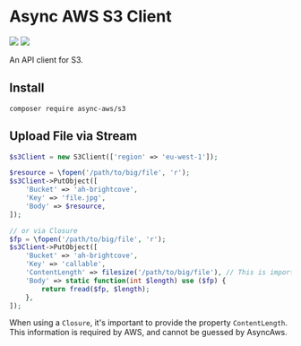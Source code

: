 # Async AWS S3 Client

![](https://github.com/async-aws/s3/workflows/Tests/badge.svg?branch=master)
![](https://github.com/async-aws/s3/workflows/BC%20Check/badge.svg?branch=master)

An API client for S3.

## Install

```cli
composer require async-aws/s3
```

## Upload File via Stream

```php
$s3Client = new S3Client(['region' => 'eu-west-1']);

$resource = \fopen('/path/to/big/file', 'r');
$s3Client->PutObject([
    'Bucket' => 'ah-brightcove',
    'Key' => 'file.jpg',
    'Body' => $resource,
]);

// or via Closure
$fp = \fopen('/path/to/big/file', 'r');
$s3Client->PutObject([
    'Bucket' => 'ah-brightcove',
    'Key' => 'callable',
    'ContentLength' => filesize('/path/to/big/file'), // This is important
    'Body' => static function(int $length) use ($fp) {
        return fread($fp, $length);
    },
]);
```

When using a `Closure`, it's important to provide the property `ContentLength`.
This information is required by AWS, and cannot be guessed by AsyncAws.
